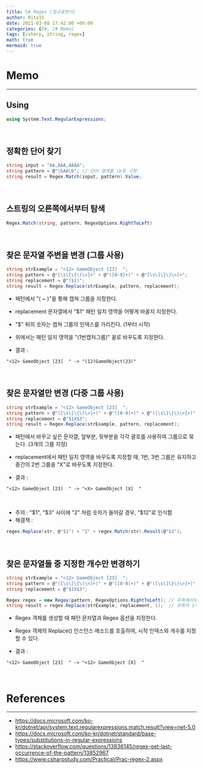 ```yaml
---
title: C# Regex (정규표현식)
author: Rito15
date: 2021-03-08 17:42:00 +09:00
categories: [C#, C# Memo]
tags: [csharp, string, regex]
math: true
mermaid: true
---
```


# Memo
---

## Using

```cs
using System.Text.RegularExpressions;
```

<br>

## 정확한 단어 찾기

```cs
string input = "AA,AAA,AAAA";
string pattern = @"\bAA\b"; // 단어 경계를 \b로 구분
string result = Regex.Match(input, pattern).Value;
```

<br>

## 스트링의 오른쪽에서부터 탐색

```cs
Regex.Match(string, pattern, RegexOptions.RightToLeft)
```

<br>

## 찾은 문자열 주변을 변경 (그룹 사용)

```cs
string strExample = "<12> GameObject [23]  ";
string pattern = @"[\s\[\{\(\<]+" + @"([0-9]+)" + @"[\s\]\}\)\>]+";
string replacement = @"($1)";
string result = Regex.Replace(strExample, pattern, replacement);
```

- 패턴에서 "( ~ )"을 통해 캡쳐 그룹을 지정한다.

- replacement 문자열에서 "$1" 패턴 일치 영역을 어떻게 바꿀지 지정한다.

- "$" 뒤의 숫자는 캡쳐 그룹의 인덱스를 가리킨다. (1부터 시작)

- 위에서는 패턴 일치 영역을 "(1번캡처그룹)" 꼴로 바꾸도록 지정한다.

- 결과 : 

```
"<12> GameObject [23]  " -> "(12)GameObject(23)"
```

<br>

## 찾은 문자열만 변경 (다중 그룹 사용)

```cs
string strExample = "<12> GameObject [23]  ";
string pattern = @"([\s\[\{\(\<]+)" + @"([0-9]+)" + @"([\s\]\}\)\>]+)";
string replacement = @"$1X$3";
string result = Regex.Replace(strExample, pattern, replacement);
```

- 패턴에서 바꾸고 싶은 문자열, 앞부분, 뒷부분을 각각 괄호를 사용하여 그룹으로 묶는다. (3개의 그룹 지정)

- replacement에서 패턴 일치 영역을 바꾸도록 지정할 때, 1번, 3번 그룹은 유지하고 중간의 2번 그룹을 "X"로 바꾸도록 지정한다.

- 결과 : 

```
"<12> GameObject [23]  " -> "<X> GameObject [X]  "
```

<br>

- 주의 : "$1", "$3" 사이에 "2" 처럼 숫자가 들어갈 경우, "$12"로 인식함
- 해결책 : 

```cs
regex.Replace(str, @"$1") + "2" + regex.Match(str).Result(@"$3");
```


<br>

## 찾은 문자열들 중 지정한 개수만 변경하기

```cs
string strExample = "<12> GameObject [23]  ";
string pattern = @"([\s\[\{\(\<]+)" + @"([0-9]+)" + @"([\s\]\}\)\>]+)";
string replacement = @"$1X$3";

Regex regex = new Regex(pattern, RegexOptions.RightToLeft); // 우측에서부터 매치
string result = regex.Replace(strExample, replacement, 1);  // 우측의 1개만 변경
```

- Regex 객체를 생성할 때 패턴 문자열과 Regex 옵션을 지정한다.

- Regex 객체의 Replace() 인스턴스 메소드를 호출하여, 시작 인덱스와 개수를 지정할 수 있다.

- 결과 : 

```
"<12> GameObject [23]  " -> "<12> GameObject [X]  "
```

<br>

# References
---
- <https://docs.microsoft.com/ko-kr/dotnet/api/system.text.regularexpressions.match.result?view=net-5.0>
- <https://docs.microsoft.com/ko-kr/dotnet/standard/base-types/substitutions-in-regular-expressions>
- <https://stackoverflow.com/questions/13836145/regex-get-last-occurrence-of-the-pattern/13852967>
- <https://www.csharpstudy.com/Practical/Prac-regex-2.aspx>